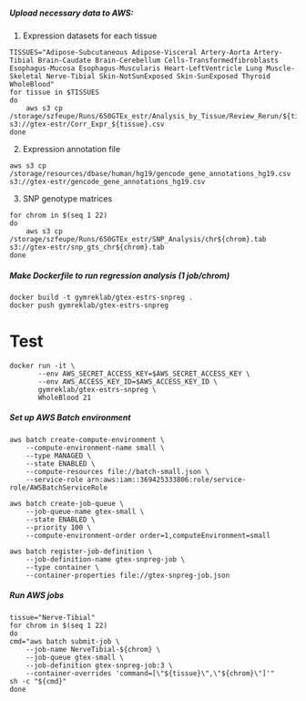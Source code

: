 ##### Upload necessary data to AWS: #####

1. Expression datasets for each tissue
```
TISSUES="Adipose-Subcutaneous Adipose-Visceral Artery-Aorta Artery-Tibial Brain-Caudate Brain-Cerebellum Cells-Transformedfibroblasts Esophagus-Mucosa Esophagus-Muscularis Heart-LeftVentricle Lung Muscle-Skeletal Nerve-Tibial Skin-NotSunExposed Skin-SunExposed Thyroid WholeBlood"
for tissue in $TISSUES
do
	aws s3 cp /storage/szfeupe/Runs/650GTEx_estr/Analysis_by_Tissue/Review_Rerun/${tissue}/Corr_Expr.csv s3://gtex-estr/Corr_Expr_${tissue}.csv
done
```

2. Expression annotation file
```
aws s3 cp /storage/resources/dbase/human/hg19/gencode_gene_annotations_hg19.csv s3://gtex-estr/gencode_gene_annotations_hg19.csv
```

3. SNP genotype matrices
```
for chrom in $(seq 1 22)
do
	aws s3 cp /storage/szfeupe/Runs/650GTEx_estr/SNP_Analysis/chr${chrom}.tab s3://gtex-estr/snp_gts_chr${chrom}.tab
done
```

##### Make Dockerfile to run regression analysis (1 job/chrom) #####

```
docker build -t gymreklab/gtex-estrs-snpreg .
docker push gymreklab/gtex-estrs-snpreg
```

# Test
```
docker run -it \
       --env AWS_SECRET_ACCESS_KEY=$AWS_SECRET_ACCESS_KEY \
       --env AWS_ACCESS_KEY_ID=$AWS_ACCESS_KEY_ID \
       gymreklab/gtex-estrs-snpreg \
       WholeBlood 21
```

##### Set up AWS Batch environment #####

```
aws batch create-compute-environment \
    --compute-environment-name small \
    --type MANAGED \
    --state ENABLED \
    --compute-resources file://batch-small.json \
    --service-role arn:aws:iam::369425333806:role/service-role/AWSBatchServiceRole

aws batch create-job-queue \
    --job-queue-name gtex-small \
    --state ENABLED \
    --priority 100 \
    --compute-environment-order order=1,computeEnvironment=small

aws batch register-job-definition \
    --job-definition-name gtex-snpreg-job \
    --type container \
    --container-properties file://gtex-snpreg-job.json
```

##### Run AWS jobs #####

```
tissue="Nerve-Tibial"
for chrom in $(seq 1 22)
do
cmd="aws batch submit-job \
    --job-name NerveTibial-${chrom} \
    --job-queue gtex-small \
    --job-definition gtex-snpreg-job:3 \
    --container-overrides 'command=[\"${tissue}\",\"${chrom}\"]'"
sh -c "${cmd}"
done 
```